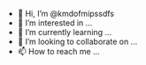 - 👋 Hi, I’m @kmdofmipssdfs
- 👀 I’m interested in ...
- 🌱 I’m currently learning ...
- 💞️ I’m looking to collaborate on ...
- 📫 How to reach me ...

<!---
kmdofmipssdfs/kmdofmipssdfs is a ✨ special ✨ repository because its `README.md` (this file) appears on your GitHub profile.
You can click the Preview link to take a look at your changes.
--->
